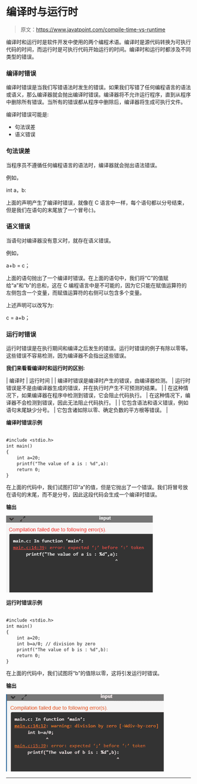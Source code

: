 # 编译时与运行时

> 原文：<https://www.javatpoint.com/compile-time-vs-runtime>

编译时和运行时是软件开发中使用的两个编程术语。编译时是源代码转换为可执行代码的时间，而运行时是可执行代码开始运行的时间。编译时和运行时都涉及不同类型的错误。

### 编译时错误

编译时错误是当我们写错语法时发生的错误。如果我们写错了任何编程语言的语法或语义，那么编译器就会抛出编译时错误。编译器将不允许运行程序，直到从程序中删除所有错误。当所有的错误都从程序中删除后，编译器将生成可执行文件。

编译时错误可能是:

*   句法误差
*   语义错误

### 句法误差

当程序员不遵循任何编程语言的语法时，编译器就会抛出语法错误。

例如，

int a，b:

上面的声明产生了编译时错误，就像在 C 语言中一样，每个语句都以分号结束，但是我们在语句的末尾放了一个冒号(:)。

### 语义错误

当语句对编译器没有意义时，就存在语义错误。

例如，

a+b = c；

上面的语句抛出了一个编译时错误。在上面的语句中，我们将“C”的值赋给“a”和“b”的总和，这在 C 编程语言中是不可能的，因为它只能在赋值运算符的左侧包含一个变量，而赋值运算符的右侧可以包含多个变量。

上述声明可以改写为:

c = a+b；

### 运行时错误

运行时错误是在执行期间和编译之后发生的错误。运行时错误的例子有除以零等。这些错误不容易检测，因为编译器不会指出这些错误。

**我们来看看编译时和运行时的区别:**

| 编译时 | 运行时间 |
| 编译时错误是编译时产生的错误，由编译器检测。 | 运行时错误是不是由编译器生成的错误，并在执行时产生不可预测的结果。 |
| 在这种情况下，如果编译器在程序中检测到错误，它会阻止代码执行。 | 在这种情况下，编译器不会检测到错误，因此无法阻止代码执行。 |
| 它包含语法和语义错误，例如语句末尾缺少分号。 | 它包含诸如除以零、确定负数的平方根等错误。 |

**编译时错误示例**

```

#include <stdio.h>
int main()
{
    int a=20;
    printf("The value of a is : %d",a):
    return 0;
}

```

在上面的代码中，我们试图打印“a”的值，但是它抛出了一个错误。我们将冒号放在语句的末尾，而不是分号，因此这段代码会生成一个编译时错误。

**输出**

![Compile time vs Runtime](img/11a7aea8d1adb9dd17122410bb35f889.png)

**运行时错误示例**

```

#include <stdio.h>
int main()
{
    int a=20;
    int b=a/0; // division by zero
    printf("The value of b is : %d",b):
    return 0;
}

```

在上面的代码中，我们试图将“b”的值除以零，这将引发运行时错误。

**输出**

![Compile time vs Runtime](img/902ed5963ec22810fa7aa8f3e1716c1d.png)

* * *